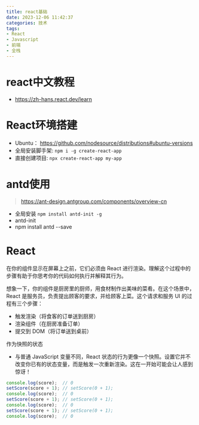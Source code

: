 ```yaml
---
title: react基础
date: 2023-12-06 11:42:37
categories: 技术
tags:
- React
- Javascript
- 前端
- 全栈
---
```


# react中文教程

- https://zh-hans.react.dev/learn


# React环境搭建

- Ubuntu： https://github.com/nodesource/distributions#ubuntu-versions
- 全局安装脚手架: `npm i -g create-react-app`
- 直接创建项目: `npx create-react-app my-app`


# antd使用

> https://ant-design.antgroup.com/components/overview-cn

- 全局安装  `npm install antd-init -g`
- antd-init
- npm install antd --save


# React

在你的组件显示在屏幕上之前，它们必须由 React 进行渲染。理解这个过程中的步骤有助于你思考你的代码如何执行并解释其行为。

想象一下，你的组件是厨房里的厨师，用食材制作出美味的菜肴。在这个场景中，React 是服务员，负责提出顾客的要求，并给顾客上菜。这个请求和服务 UI 的过程有三个步骤：

- 触发渲染（将食客的订单送到厨房）
- 渲染组件（在厨房准备订单）
- 提交到 DOM（将订单送到桌前）


作为快照的状态

- 与普通 JavaScript 变量不同，React 状态的行为更像一个快照。设置它并不改变你已有的状态变量，而是触发一次重新渲染。这在一开始可能会让人感到惊讶！


```js
console.log(score);  // 0
setScore(score + 1); // setScore(0 + 1);
console.log(score);  // 0
setScore(score + 1); // setScore(0 + 1);
console.log(score);  // 0
setScore(score + 1); // setScore(0 + 1);
console.log(score);  // 0
```